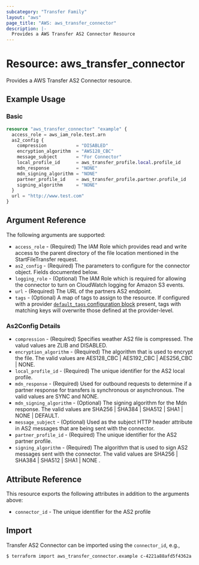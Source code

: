```yaml
---
subcategory: "Transfer Family"
layout: "aws"
page_title: "AWS: aws_transfer_connector"
description: |-
  Provides a AWS Transfer AS2 Connector Resource
---
```


# Resource: aws_transfer_connector

Provides a AWS Transfer AS2 Connector resource.

## Example Usage

### Basic

```terraform
resource "aws_transfer_connector" "example" {
  access_role = aws_iam_role.test.arn
  as2_config {
    compression           = "DISABLED"
    encryption_algorithm  = "AWS128_CBC"
    message_subject       = "For Connector"
    local_profile_id      = aws_transfer_profile.local.profile_id
    mdn_response          = "NONE"
    mdn_signing_algorithm = "NONE"
    partner_profile_id    = aws_transfer_profile.partner.profile_id
    signing_algorithm     = "NONE"
  }
  url = "http://www.test.com"
}
```

## Argument Reference

The following arguments are supported:

* `access_role` - (Required) The IAM Role which provides read and write access to the parent directory of the file location mentioned in the StartFileTransfer request.
* `as2_config` - (Required) The parameters to configure for the connector object. Fields documented below.
* `logging_role` - (Optional) The IAM Role which is required for allowing the connector to turn on CloudWatch logging for Amazon S3 events.
* `url` - (Required) The URL of the partners AS2 endpoint.
* `tags` - (Optional) A map of tags to assign to the resource. If configured with a provider [`default_tags` configuration block](https://registry.terraform.io/providers/hashicorp/aws/latest/docs#default_tags-configuration-block) present, tags with matching keys will overwrite those defined at the provider-level.

### As2Config Details

* `compression` - (Required) Specifies weather AS2 file is compressed. The valud values are ZLIB and  DISABLED.
* `encryption_algorithm` - (Required) The algorithm that is used to encrypt the file. The valid values are AES128_CBC | AES192_CBC | AES256_CBC | NONE.
* `local_profile_id` - (Required) The unique identifier for the AS2 local profile.
* `mdn_response` - (Required) Used for outbound requests to determine if a partner response for transfers is synchronous or asynchronous. The valid values are SYNC and NONE.
* `mdn_signing_algorithm` - (Optional) The signing algorithm for the Mdn response. The valid values are SHA256 | SHA384 | SHA512 | SHA1 | NONE | DEFAULT.
* `message_subject` - (Optional) Used as the subject HTTP header attribute in AS2 messages that are being sent with the connector.
* `partner_profile_id` - (Required) The unique identifier for the AS2 partner profile.
* `signing_algorithm` - (Required) The algorithm that is used to sign AS2 messages sent with the connector. The valid values are SHA256 | SHA384 | SHA512 | SHA1 | NONE .

## Attribute Reference

This resource exports the following attributes in addition to the arguments above:

* `connector_id`  - The unique identifier for the AS2 profile

## Import

Transfer AS2 Connector can be imported using the `connector_id`, e.g.,

```
$ terraform import aws_transfer_connector.example c-4221a88afd5f4362a
```
